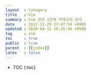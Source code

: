 ```yaml
---
layout  : category
title   : Vim 
summary : Vim 관련 1단계 카테고리 문서 
date    : 2017-11-29 17:47:59 +0900
updated : 2020-04-12 16:25:44 +0900
tag     : vim
toc     : true
public  : true
parent  : [[index]]
latex   : false
---
```

* TOC
{:toc}

